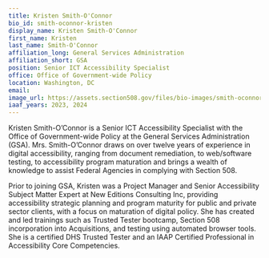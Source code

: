 ```yaml
---
title: Kristen Smith-O'Connor
bio_id: smith-oconnor-kristen
display_name: Kristen Smith-O'Connor
first_name: Kristen
last_name: Smith-O'Connor
affiliation_long: General Services Administration
affiliation_short: GSA
position: Senior ICT Accessibility Specialist
office: Office of Government-wide Policy
location: Washington, DC
email: 
image_url: https://assets.section508.gov/files/bio-images/smith-oconnor-kristen.jpg
iaaf_years: 2023, 2024
---
```

Kristen Smith-O’Connor is a Senior ICT Accessibility Specialist with the Office of Government-wide Policy at the General Services Administration (GSA). Mrs. Smith-O’Connor draws on over twelve years of experience in digital accessibility, ranging from document remediation, to web/software testing, to accessibility program maturation and brings a wealth of knowledge to assist Federal Agencies in complying with Section 508. 

Prior to joining GSA, Kristen was a Project Manager and Senior Accessibility Subject Matter Expert at New Editions Consulting Inc, providing accessibility strategic planning and program maturity for public and private sector clients, with a focus on maturation of digital policy. She has created and led trainings such as Trusted Tester bootcamp, Section 508 incorporation into Acquisitions, and testing using automated browser tools. She is a certified DHS Trusted Tester and an IAAP Certified Professional in Accessibility Core Competencies.